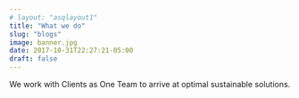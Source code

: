 ```yaml
---
# layout: "asqlayout1"
title: "What we do"
slug: "blogs"
image: banner.jpg
date: 2017-10-31T22:27:21-05:00
draft: false
---
```


We work with Clients as One Team to arrive at optimal sustainable solutions.
